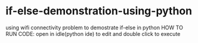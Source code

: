 # if-else-demonstration-using-python
using wifi connectivity problem to demostrate if-else in python
HOW TO RUN CODE:
open in idle(python ide) to edit
and double click to execute
